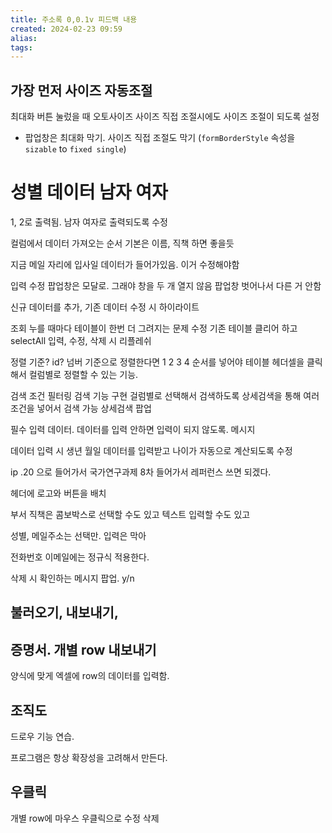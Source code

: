 ```yaml
---
title: 주소록 0,0.1v 피드백 내용
created: 2024-02-23 09:59
alias:
tags:
---
```

## 가장 먼저 사이즈 자동조절
최대화 버튼 눌렀을 때 오토사이즈
사이즈 직접 조절시에도 사이즈 조절이 되도록 설정
- 팝업창은 최대화 막기. 사이즈 직접 조절도 막기 
(`formBorderStyle` 속성을 `sizable` to `fixed single`)

# 성별 데이터 남자 여자
1, 2로 출력됨. 
남자 여자로 출력되도록 수정

컬럼에서 데이터 가져오는 순서
기본은 이름, 직책 하면 좋을듯

지금 메일 자리에 입사일 데이터가 들어가있음.
이거 수정해야함

입력 수정 팝업창은 모달로. 그래야 창을 두 개 열지 않음
팝업창 벗어나서 다른 거 안함

신규 데이터를 추가, 기존 데이터 수정 시 하이라이트

조회 누를 때마다 테이블이 한번 더 그려지는 문제 수정
기존 테이블 클리어 하고 selectAll
입력, 수정, 삭제 시 리플레쉬

정렬 기준?
id? 
넘버 기준으로 정렬한다면 1 2 3 4 순서를 넣어야
테이블 헤더셀을 클릭해서 컬럼별로 정렬할 수 있는 기능.

검색 조건 필터링
검색 기능 구현
걸럼별로 선택해서 검색하도록
상세검색을 통해 여러 조건을 넣어서 검색 가능
상세검색 팝업

필수 입력 데이터.
데이터를 입력 안하면 입력이 되지 않도록. 메시지

데이터 입력 시 생년 월일 데이터를 입력받고 나이가 자동으로 계산되도록 수정

ip .20 으로 들어가서 국가연구과제 8차 들어가서 레퍼런스 쓰면 되겠다.

헤더에 로고와 버튼을 배치

부서 직책은 콤보박스로 선택할 수도 있고 텍스트 입력할 수도 있고

성별, 메일주소는 선택만. 입력은 막아

전화번호 이메일에는 정규식 적용한다.

삭제 시 확인하는 메시지 팝업. y/n

## 불러오기, 내보내기, 


## 증명서. 개별 row 내보내기
양식에 맞게 엑셀에 row의 데이터를 입력함.

## 조직도
드로우 기능 연습.


프로그램은 항상 확장성을 고려해서 만든다.

## 우클릭
개별 row에 마우스 우클릭으로 수정 삭제


